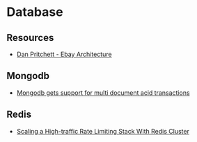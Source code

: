 # Database

## Resources
- [Dan Pritchett - Ebay Architecture](https://www.infoq.com/interviews/dan-pritchett-ebay-architecture)


## Mongodb 

- [Mongodb gets support for multi document acid transactions](https://techcrunch.com/2018/02/15/mongodb-gets-support-for-multi-document-acid-transactions/)


## Redis

- [Scaling a High-traffic Rate Limiting Stack With Redis Cluster](https://brandur.org/redis-cluster)

